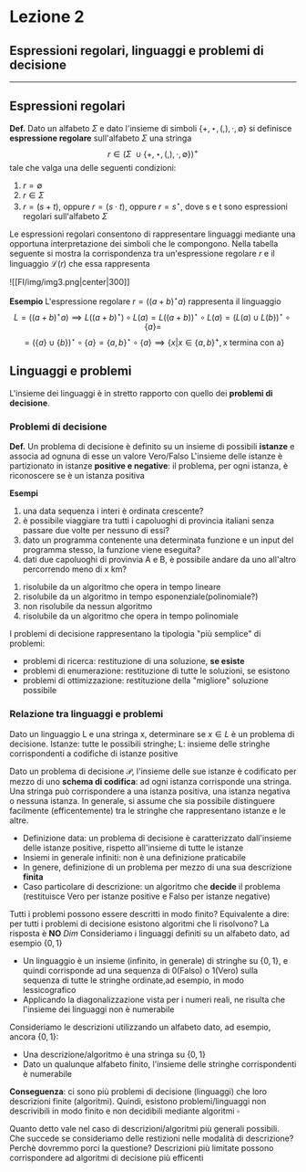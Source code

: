 # Lezione 2
## Espressioni regolari, linguaggi e problemi di decisione
----
## Espressioni regolari

**Def.**
Dato un alfabeto $\Sigma$ e dato l'insieme di simboli $\{+,\star,(,),\cdot,\emptyset\}$ si definisce **espressione regolare** sull'alfabeto $\Sigma$ una stringa
$$r\in(\Sigma\:\cup\{+,\star,(,),\cdot,\emptyset\})^+$$
tale che valga una delle seguenti condizioni:
1. $r=\emptyset$
2. $r\in\Sigma$
3. $r=(s+t)$, oppure $r=(s\cdot t)$, oppure $r=s^\star$, dove s e t sono espressioni regolari sull'alfabeto $\Sigma$

Le espressioni regolari consentono di rappresentare linguaggi mediante una opportuna interpretazione dei simboli che le compongono. Nella tabella seguente si mostra la corrispondenza tra un'espressione regolare $r$ e il linguaggio $\mathcal L(r)$ che essa rappresenta

![[FI/img/img3.png|center|300]]

**Esempio**
L'espressione regolare $r=((a+b)^\star a)$ rappresenta il linguaggio
$$L=((a+b)^\star a)\implies L((a+b)^\star)\circ L(a)=L((a+b))^\star\circ L(a)=(L(a)\cup L(b))^\star \circ \lbrace{a}\rbrace=$$
$$=(\lbrace{a}\rbrace\cup\lbrace{b}\rbrace)^\star\circ\lbrace{a}\rbrace=\lbrace{a,b}\rbrace^\star\circ\lbrace{a}\rbrace\implies \lbrace x|x\in\lbrace{a,b}\rbrace^+,\text{x termina con a}\rbrace$$

## Linguaggi e problemi

L'insieme dei linguaggi è in stretto rapporto con quello dei **problemi di decisione**.

### Problemi di decisione
**Def.**
Un problema di decisione è definito su un insieme di possibili **istanze** e associa ad ognuna di esse un valore Vero/Falso
L'insieme delle istanze è partizionato in istanze **positive e negative**: il problema, per ogni istanza, è riconoscere se è un istanza positiva


**Esempi**
1) una data sequenza i interi è ordinata crescente?
2) è possibile viaggiare tra tutti i capoluoghi di provincia italiani senza passare due volte per nessuno di essi?
3) dato un programma contenente una determinata funzione e un input del programma stesso, la funzione viene eseguita?
4) dati due capoluoghi di provinvia A e B, è possibile andare da uno all'altro percorrendo meno di x km?

1. risolubile da un algoritmo che opera in tempo lineare
2. risolubile da un algoritmo in tempo esponenziale(polinomiale?)
3. non risolubile da nessun algoritmo
4. risolubile da un algoritmo che opera in tempo polinomiale

I problemi di decisione rappresentano la tipologia "più semplice" di problemi:
- problemi di ricerca: restituzione di una soluzione, **se esiste**
- problemi di enumerazione: restituzione di tutte le soluzioni, se esistono
- problemi di ottimizzazione: restituzione della "migliore" soluzione possibile

### Relazione tra linguaggi e problemi
Dato un linguaggio L e una stringa x, determinare se $x\in L$ è un problema di decisione. 
Istanze: tutte le possibili stringhe; 
L: insieme delle stringhe corrispondenti a codifiche di istanze positive

Dato un problema di decisione $\mathcal P$, l'insieme delle sue istanze è codificato per mezzo di uno **schema di codifica**: ad ogni istanza corrisponde una stringa.
Una stringa può corrispondere a una istanza positiva, una istanza negativa o nessuna istanza.
In generale, si assume che sia possibile distinguere facilmente (efficentemente) tra le stringhe che rappresentano istanze e le altre.

- Definizione data: un problema di decisione è caratterizzato dall'insieme delle istanze positive, rispetto all'insieme di tutte le istanze
- Insiemi in generale infiniti: non è una definizione praticabile
- In genere, definizione di un problema per mezzo di una sua descrizione **finita**
- Caso particolare di descrizione: un algoritmo che **decide** il problema (restituisce Vero per istanze positive e Falso per istanze negative)

Tutti i problemi possono essere descritti in modo finito?
Equivalente a dire: per tutti i problemi di decisione esistono algoritmi che li risolvono?
La risposta è **NO**
_Dim_
Consideriamo i linguaggi definiti su un alfabeto dato, ad esempio $\lbrace 0,1\rbrace$
- Un linguaggio è un insieme (infinito, in generale) di stringhe su $\lbrace 0,1\rbrace$, e quindi corrisponde ad una sequenza di 0(Falso) o 1(Vero) sulla sequenza di tutte le stringhe ordinate,ad esempio, in modo lessicografico
- Applicando la diagonalizzazione vista per i numeri reali, ne risulta che l'insieme dei linguaggi non è numerabile

Consideriamo le descrizioni utilizzando un alfabeto dato, ad esempio, ancora $\lbrace 0,1\rbrace$:
- Una descrizione/algoritmo è una stringa su $\lbrace 0,1\rbrace$
- Dato un qualunque alfabeto finito, l'insieme delle stringhe corrispondenti è numerabile

**Conseguenza**: ci sono più problemi di decisione (linguaggi) che loro descrizioni finite (algoritmi). Quindi, esistono problemi/linguaggi non descrivibili in modo finito e non decidibili mediante algoritmi $\square$ 

Quanto detto vale nel caso di descrizioni/algoritmi più generali possibili. Che succede se consideriamo delle restizioni nelle modalità di descrizione?
Perchè dovremmo porci la questione?
Descrizioni più limitate possono corrispondere ad algoritmi di decisione più efficenti




